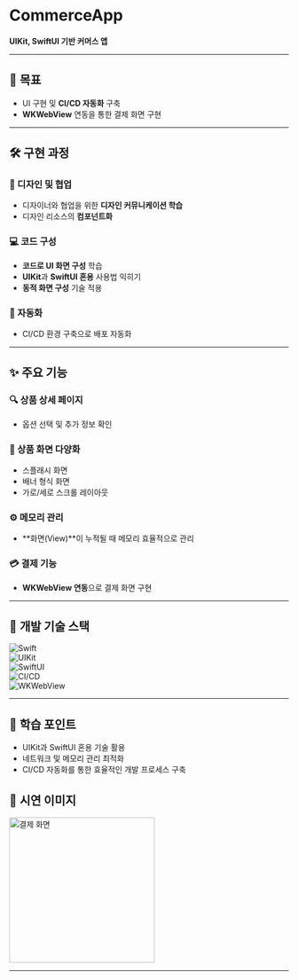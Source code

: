 # CommerceApp  
**UIKit, SwiftUI 기반 커머스 앱**

---

## 🌟 목표
- UI 구현 및 **CI/CD 자동화** 구축  
- **WKWebView** 연동을 통한 결제 화면 구현  

---

## 🛠️ 구현 과정

### 🎨 디자인 및 협업
- 디자이너와 협업을 위한 **디자인 커뮤니케이션 학습**
- 디자인 리소스의 **컴포넌트화**

### 💻 코드 구성
- **코드로 UI 화면 구성** 학습
- **UIKit**과 **SwiftUI 혼용** 사용법 익히기
- **동적 화면 구성** 기술 적용

### 🚀 자동화
- CI/CD 환경 구축으로 배포 자동화

---

## ✨ 주요 기능

### 🔍 상품 상세 페이지
- 옵션 선택 및 추가 정보 확인

### 📱 상품 화면 다양화
- 스플래시 화면  
- 배너 형식 화면  
- 가로/세로 스크롤 레이아웃

### ⚙️ 메모리 관리
- **화면(View)**이 누적될 때 메모리 효율적으로 관리

### 💳 결제 기능
- **WKWebView 연동**으로 결제 화면 구현

---

## 🔗 개발 기술 스택
![Swift](https://img.shields.io/badge/Swift-FA7343?style=for-the-badge&logo=swift&logoColor=white)  
![UIKit](https://img.shields.io/badge/UIKit-2396F3?style=for-the-badge&logo=apple&logoColor=white)  
![SwiftUI](https://img.shields.io/badge/SwiftUI-0D99FF?style=for-the-badge&logo=swift&logoColor=white)  
![CI/CD](https://img.shields.io/badge/CI/CD-4CAF50?style=for-the-badge&logo=githubactions&logoColor=white)  
![WKWebView](https://img.shields.io/badge/WKWebView-F7DF1E?style=for-the-badge&logo=safari&logoColor=white)

---

## 📜 학습 포인트
- UIKit과 SwiftUI 혼용 기술 활용
- 네트워크 및 메모리 관리 최적화
- CI/CD 자동화를 통한 효율적인 개발 프로세스 구축
## 📸 시연 이미지

<img width="262" alt="결제 화면" src="https://github.com/user-attachments/assets/35e8c62c-0f3c-4286-82df-b24400770c12">

---

